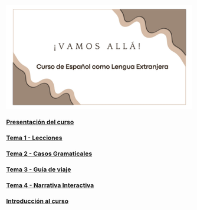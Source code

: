 ![Portada](./00-Introduccion/img/portada.jpg) 
### [Presentación del curso](/00-Introduccion/README.md)
### [Tema 1 - Lecciones](/01-Lecciones/README.md)
### [Tema 2 - Casos Gramaticales](/02-Casos-Gramaticales/README.md)
### [Tema 3 - Guía de viaje](/03-Guia%20de%20viaje/README.md)
### [Tema 4 - Narrativa Interactiva](/04-Narrativa%20Interactiva/README.md) 
### [Introducción al curso](https://github.com/Sio-Sanch/Sio-Sanch.github.io/tree/6b3dabfcc5b9d435cbbfb4a78bd679b3ec6fb4e0/00-Introduccion)



